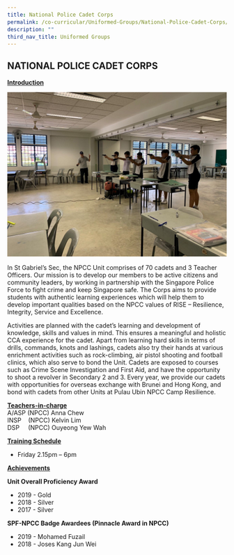 ```yaml
---
title: National Police Cadet Corps
permalink: /co-curricular/Uniformed-Groups/National-Police-Cadet-Corps/
description: ""
third_nav_title: Uniformed Groups
---
```

## NATIONAL POLICE CADET CORPS

**<u>Introduction</u>**

![](/images/NPCC.jpeg)

In St Gabriel’s Sec, the NPCC Unit comprises of 70 cadets and 3 Teacher Officers. Our mission is to develop our members to be active citizens and community leaders, by working in partnership with the Singapore Police Force to fight crime and keep Singapore safe. The Corps aims to provide students with authentic learning experiences which will help them to develop important qualities based on the NPCC values of RISE – Resilience, Integrity, Service and Excellence.

Activities are planned with the cadet’s learning and development of knowledge, skills and values in mind. This ensures a meaningful and holistic CCA experience for the cadet. Apart from learning hard skills in terms of drills, commands, knots and lashings, cadets also try their hands at various enrichment activities such as rock-climbing, air pistol shooting and football clinics, which also serve to bond the Unit. Cadets are exposed to courses such as Crime Scene Investigation and First Aid, and have the opportunity to shoot a revolver in Secondary 2 and 3. Every year, we provide our cadets with opportunities for overseas exchange with Brunei and Hong Kong, and bond with cadets from other Units at Pulau Ubin NPCC Camp Resilience.

**<u>Teachers-in-charge</u>**<br>
A/ASP (NPCC) Anna Chew<br>
INSP    (NPCC) Kelvin Lim<br>
DSP     (NPCC) Ouyeong Yew Wah

  

**<u>Training Schedule</u>**<br>
*   Friday 2.15pm – 6pm

  

**<u>Achievements</u>**

**Unit Overall Proficiency Award**<br>
*   2019 - Gold<br>
*   2018 - Silver<br>
*   2017 - Silver

  

**SPF-NPCC Badge Awardees (Pinnacle Award in NPCC)**

*   2019 - Mohamed Fuzail
*   2018 - Joses Kang Jun Wei